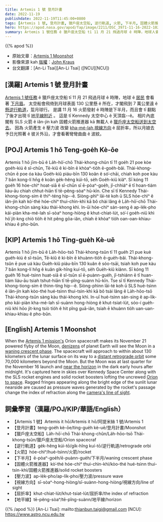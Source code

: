 ```yaml
---
title: Artemis 1 號 登月計畫
date: 2022-11-19
publishdate: 2022-11-19T11:45:00+0800
tags: [Artemis 1 號, 登月計畫, 獵戶座太空船, 逆行軌道, 火箭, 下半月, 固體火箭推進器, 壓力波, 視線方向, 屈折率, 月球, 地平線]
hero: https://apod.nasa.gov/apod/fap/image/2211/DSC_3971-11-16-2022-1024o.jpg
summary: Artemis 1 號任務 ê 獵戶座太空船 tī 11 月 21 飛過月球 ê 時陣，地球人會看著下月眉。
---
```


{{% apod %}}

- 原始文章：[Artemis 1 Moonshot](https://apod.nasa.gov/apod/ap221119.html)
- 影像來源 kah [版權][copyright]：[John Kraus](https://www.johnkrausphotos.com/)
- 台文翻譯：[An-Li Tsai][An-Li Tsai] ([NCU][NCU])

## [漢羅] Artemis 1 號 登月計畫
[Artemis 1 號任務][Artemis 1 mission's]  ê 獵戶座太空船 tī 11 月 21 飛過月球 ê 時陣，地球 ê [居民][denizens] 會看著 [下月眉][waning crescent phase]。
太空船會飛倚到月球表面 130 公里懸 ê 所在，才閣飛到 7 萬公里遠 ê [懸逆行軌道][distant retrograde orbit]，踅月球行。
是講 11 月 16 火箭發射 ê 時陣是下半月，而且會 tī 翻點了後才出現 tī [地平線附近][near the horizon] 。 
這是 tī Kennedy 太空中心 ê 天頂翕--ê。
相片內底閣有 SLS 火箭 ê iăn-jín kah 固體火箭推進器 kā 無載人 ê [獵戶座太空船送到太空去][Orion to space t]。
因為 火箭產生 ê 壓力波 改變 [kha-mé-lah 視線方向][camera's line of sight t] ê 屈折率，所以月娘去予日光照著 ê 彼爿外沿，才會看著彎彎曲曲 ê 波紋。


## [POJ] Artemis 1 hō Teng-goe̍h Kè-ōe
Artemis 1 hō jīm-bū ê La̍h-hō͘-chō Thài-khong-chûn tī 11 goe̍h 21 poe kòe goe̍h-kiú ê sî-chūn, Tē-kiû ê ki-bîn ē khòaⁿ-tio̍h ē-goe̍h-bâi.
Thài-khong-chûn ē poe óa kàu Goe̍h-kiû piáu-bīn 130 koân ê só͘-chāi, chiah koh poe kàu 7 bān kong-lí hn̄g ê koân ge̍k-hêng kúi-tō, se̍h Goe̍h-kiû kiâⁿ.
Sī kóng 11 goe̍h 16 hóe-chìⁿ hoat-siā ê sî-chūn sī ē-pòaⁿ-goe̍h, jî-chhiáⁿ ē tī hoan-tiám liáu-āu chiah chhut-hiān tī tē-pêng-sòaⁿ hū-kīn.
Che sī tī Kennedy Thài-khong-tiong-sim ê thiⁿ-téng hip--ê.
Siòng-phìⁿ lāi-té koh ū SLS hóe-chìⁿ ê iăn-jín kah kò͘-thé hóe-chìⁿ thui-chìn-khì kā bô chài lâng ê La̍h-hō͘-chō Thài-khong-chûn sàng kàu thài-khong khì.
In-ūi hóe-chìⁿ sán-seng ê ap-le̍k-pho kái-piàn kha-mé-lah sī-sòaⁿ hong-hiòng ê khut-chiat-lu̍t, só͘-í goe̍h-niû khì hō͘ ji̍t-kng chiò tio̍h ê hit pêng gōa-iân, chiah ē khòaⁿ tio̍h oan-oan-khiau-khiau ê pho-bûn.




## [KIP] Artemis 1 hō Ting-gue̍h Kè-uē
Artemis 1 hō jīm-bū ê La̍h-hōo-tsō Thài-khong-tsûn tī 11 gue̍h 21 pue kuè gue̍h-kiú ê sî-tsūn, Tē-kiû ê ki-bîn ē khuànn-tio̍h ē-gue̍h-bâi.
Thài-khong-tsûn ē pue uá kàu Gue̍h-kiû piáu-bīn 130 kuân ê sóo-tsāi, tsiah koh pue kàu 7 bān kong-lí hn̄g ê kuân gi̍k-hîng kuí-tō, se̍h Gue̍h-kiû kiânn.
Sī kóng 11 gue̍h 16 hué-tsìnn huat-siā ê sî-tsūn sī ē-puànn-gue̍h, jî-tshiánn ē tī huan-tiám liáu-āu tsiah tshut-hiān tī tē-pîng-suànn hū-kīn.
Tse sī tī Kennedy Thài-khong-tiong-sim ê thinn-tíng hip--ê.
Siòng-phìnn lāi-té koh ū SLS hué-tsìnn ê iăn-jín kah kòo-thé hué-tsìnn thui-tsìn-khì kā bô tsài lâng ê La̍h-hōo-tsō Thài-khong-tsûn sàng kàu thài-khong khì.
In-uī hué-tsìnn sán-sing ê ap-li̍k-pho kái-piàn kha-mé-lah sī-suànn hong-hiòng ê khut-tsiat-lu̍t, sóo-í gue̍h-niû khì hōo ji̍t-kng tsiò tio̍h ê hit pîng guā-iân, tsiah ē khuànn tio̍h uan-uan-khiau-khiau ê pho-bûn.

## [English] Artemis 1 Moonshot

When the [Artemis 1 mission's][Artemis 1 mission's] Orion spacecraft makes its November 21 powered flyby of the Moon, [denizens][denizens] of planet Earth will see the Moon in a [waning crescent phase][waning crescent phase].
The spacecraft will approach to within about 130 kilometers of the lunar surface on its way to a [distant retrograde orbit][distant retrograde orbit] some 70,000 kilometers beyond the Moon.
But the Moon was at last quarter for the November 16 launch and [near the horizon][near the horizon] in the dark early hours after midnight.
It's captured here in skies over Kennedy Space Center along with the SLS rocket engines and solid rocket boosters lofting the uncrewed [Orion to space][Orion to space e].
Ragged fringes appearing along the bright edge of the sunlit lunar nearside are caused as pressure waves generated by the rocket's passage change the index of refraction along the [camera's line of sight][camera's line of sight e].

## 詞彙學習（漢羅/POJ/KIP/華語/English）

- 【Artemis 1 號】Artemis it hō/Artemis it hō/阿提米絲 1 號/Artemis 1
- 【登月計畫】teng-goe̍h kè-ōe/ting-gue̍h kè-uē/登月計畫/Moonshot
- 【獵戶座太空船】La̍h-hō͘-chō Thài-khong-chûn/La̍h-hōo-tsō Thài-khong-tsûn/獵戶座太空船/Orion spacecraf
- 【逆行軌道】ge̍k-hêng kúi-tō/gi̍k-hîng kuí-tō/逆行軌道/retrograde orbi
- 【火箭】hóe-chìⁿ/hué-tsìnn/火箭/rocket
- 【下半月】ē-pòaⁿ-goe̍h/ē-puànn-gue̍h/下半月/waning crescent phase
- 【固體火箭推進器】kò͘-thé hóe-chìⁿ thui-chìn-khì/kòo-thé hué-tsìnn thui-tsìn-khì/固體火箭推進器/solid rocket boosters
- 【壓力波】ap-le̍k-pho/ap-li̍k-pho/壓力波/pressure wave
- 【視線方向】sī-sòaⁿ-hong-hiòng/sī-suànn-hong-hiòng/視線方向/line of sight
- 【屈折率】khut-chiat-lu̍t/khut-tsiat-lu̍t/屈折率/the index of refraction
- 【地平線】tē-pêng-sòaⁿ/tē-pîng-suànn/地平線/horizon


{{% /apod %}}
[An-Li Tsai]: mailto:thianbun.taigi@gmail.com
[NCU]: https://www.astro.ncu.edu.tw

[copyright]: https://apod.nasa.gov/apod/fap/lib/about_apod.html#srapply
[License]: https://creativecommons.org/licenses/by/2.0/

[Artemis 1 mission's]:https://www.nasa.gov/artemis-1
[denizens]:https://apod.nasa.gov/apod/ap190815.html
[waning crescent phase]:https://svs.gsfc.nasa.gov/4955
[distant retrograde orbit]:https://www.nasa.gov/feature/orion-will-go-the-distance-in-retrograde-orbit-during-artemis-i
[near the horizon]:https://www.nasa.gov/image-feature/moonlit-launch-preparations-at-nasa-s-kennedy-space-center
[Orion to space e]:https://apod.nasa.gov/apod/ap221117.html
[Orion to space t]:https://apod.tw/daily/20221117/
[camera's line of sight e]:https://apod.nasa.gov/apod/ap221014.html
[camera's line of sight t]:https://apod.tw/daily/20221014/


